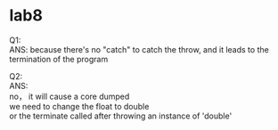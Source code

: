 # lab8
Q1:<br>
ANS: because there's no "catch" to catch the throw, and it leads to the termination of the program <br>

Q2: <br>
ANS:<br>
no， it will cause a core dumped  <br>
we need to change the float to double  <br>
or the terminate called after throwing an instance of 'double' <br>
